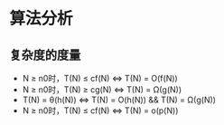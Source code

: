 # 算法分析

## 复杂度的度量
* N ≥ n0时，T(N) ≤ cf(N) <=> T(N) = O(f(N))
* N ≥ n0时，T(N) ≥ cg(N) <=> T(N) = Ω(g(N))
* T(N) = θ(h(N))  <=> T(N) = O(h(N)) && T(N) = Ω(g(N))
* N ≥ n0时，T(N) ≤ cf(N) <=> T(N) = o(p(N))

